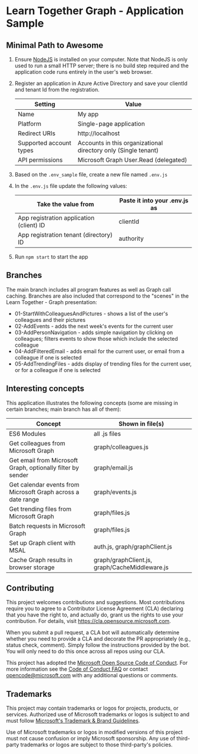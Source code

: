 # Learn Together Graph - Application Sample

## Minimal Path to Awesome

1. Ensure [NodeJS](https://nodejs.org) is installed on your computer. Note that NodeJS is only used to run a small HTTP server; there is no build step required and the application code runs entirely in the user's web browser.

1. Register an application in Azure Active Directory and save your clientId and tenant Id from the registration.

    Setting|Value
    -------|-----
    Name|My app
    Platform|Single-page application
    Redirect URIs|http://localhost
    Supported account types|Accounts in this organizational directory only (Single tenant)
    API permissions|Microsoft Graph User.Read (delegated)

1. Based on the `.env_sample` file, create a new file named `.env.js`

1. In the `.env.js` file update the following values:

   Take the value from | Paste it into your .env.js as
   --------------------|------------------------------
   App registration application (client) ID | clientId
   App registration tenant (directory) ID | authority

1. Run `npm start` to start the app

## Branches

The main branch includes all program features as well as Graph call caching.
Branches are also included that correspond to the "scenes" in the Learn Together - Graph presentation:

- 01-StartWithColleaguesAndPictures - shows a list of the user's colleagues and their pictures
- 02-AddEvents - adds the next week's events for the current user
- 03-AddPersonNavigation - adds simple navigation by clicking on colleagues; filters events to show those which include the selected colleague
- 04-AddFilteredEmail - adds email for the current user, or email from a colleague if one is selected
- 05-AddTrendingFiles - adds display of trending files for the current user, or for a colleague if one is selected

## Interesting concepts

This application illustrates the following concepts (some are missing in certain branches; main branch has all of them):

   Concept | Shown in file(s)
   --------|-----------------
   ES6 Modules | all .js files
   Get colleagues from Microsoft Graph | graph/colleagues.js
   Get email from Microsoft Graph, optionally filter by sender | graph/email.js
   Get calendar events from Microsoft Graph across a date range | graph/events.js
   Get trending files from Microsoft Graph | graph/files.js
   Batch requests in Microsoft Graph | graph/files.js
   Set up Graph client with MSAL | auth.js, graph/graphClient.js
   Cache Graph results in browser storage | graph/graphClient.js, graph/CacheMiddleware.js

## Contributing

This project welcomes contributions and suggestions.  Most contributions require you to agree to a Contributor License Agreement (CLA) declaring that you have the right to, and actually do, grant us the rights to use your contribution. For details, visit https://cla.opensource.microsoft.com.

When you submit a pull request, a CLA bot will automatically determine whether you need to provide a CLA and decorate the PR appropriately (e.g., status check, comment). Simply follow the instructions provided by the bot. You will only need to do this once across all repos using our CLA.

This project has adopted the [Microsoft Open Source Code of Conduct](https://opensource.microsoft.com/codeofconduct/). For more information see the [Code of Conduct FAQ](https://opensource.microsoft.com/codeofconduct/faq/) or contact [opencode@microsoft.com](mailto:opencode@microsoft.com) with any additional questions or comments.

## Trademarks

This project may contain trademarks or logos for projects, products, or services. Authorized use of Microsoft trademarks or logos is subject to and must follow 
[Microsoft's Trademark & Brand Guidelines](https://www.microsoft.com/en-us/legal/intellectualproperty/trademarks/usage/general).

Use of Microsoft trademarks or logos in modified versions of this project must not cause confusion or imply Microsoft sponsorship. Any use of third-party trademarks or logos are subject to those third-party's policies.